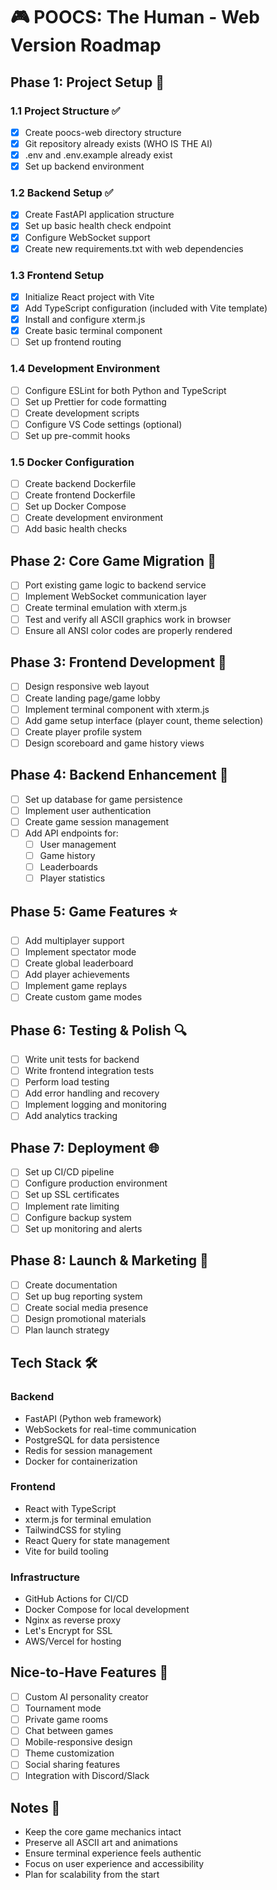 # 🎮 POOCS: The Human - Web Version Roadmap

## Phase 1: Project Setup 🚀
### 1.1 Project Structure ✅
- [x] Create poocs-web directory structure
- [x] Git repository already exists (WHO IS THE AI)
- [x] .env and .env.example already exist
- [x] Set up backend environment

### 1.2 Backend Setup ✅
- [x] Create FastAPI application structure
- [x] Set up basic health check endpoint
- [x] Configure WebSocket support
- [x] Create new requirements.txt with web dependencies

### 1.3 Frontend Setup
- [x] Initialize React project with Vite
- [x] Add TypeScript configuration (included with Vite template)
- [x] Install and configure xterm.js
- [x] Create basic terminal component
- [ ] Set up frontend routing

### 1.4 Development Environment
- [ ] Configure ESLint for both Python and TypeScript
- [ ] Set up Prettier for code formatting
- [ ] Create development scripts
- [ ] Configure VS Code settings (optional)
- [ ] Set up pre-commit hooks

### 1.5 Docker Configuration
- [ ] Create backend Dockerfile
- [ ] Create frontend Dockerfile
- [ ] Set up Docker Compose
- [ ] Create development environment
- [ ] Add basic health checks

## Phase 2: Core Game Migration 🔄
- [ ] Port existing game logic to backend service
- [ ] Implement WebSocket communication layer
- [ ] Create terminal emulation with xterm.js
- [ ] Test and verify all ASCII graphics work in browser
- [ ] Ensure all ANSI color codes are properly rendered

## Phase 3: Frontend Development 🎨
- [ ] Design responsive web layout
- [ ] Create landing page/game lobby
- [ ] Implement terminal component with xterm.js
- [ ] Add game setup interface (player count, theme selection)
- [ ] Create player profile system
- [ ] Design scoreboard and game history views

## Phase 4: Backend Enhancement 🔧
- [ ] Set up database for game persistence
- [ ] Implement user authentication
- [ ] Create game session management
- [ ] Add API endpoints for:
  - [ ] User management
  - [ ] Game history
  - [ ] Leaderboards
  - [ ] Player statistics

## Phase 5: Game Features ⭐
- [ ] Add multiplayer support
- [ ] Implement spectator mode
- [ ] Create global leaderboard
- [ ] Add player achievements
- [ ] Implement game replays
- [ ] Create custom game modes

## Phase 6: Testing & Polish 🔍
- [ ] Write unit tests for backend
- [ ] Write frontend integration tests
- [ ] Perform load testing
- [ ] Add error handling and recovery
- [ ] Implement logging and monitoring
- [ ] Add analytics tracking

## Phase 7: Deployment 🌐
- [ ] Set up CI/CD pipeline
- [ ] Configure production environment
- [ ] Set up SSL certificates
- [ ] Implement rate limiting
- [ ] Configure backup system
- [ ] Set up monitoring and alerts

## Phase 8: Launch & Marketing 🚀
- [ ] Create documentation
- [ ] Set up bug reporting system
- [ ] Create social media presence
- [ ] Design promotional materials
- [ ] Plan launch strategy

## Tech Stack 🛠️

### Backend
- FastAPI (Python web framework)
- WebSockets for real-time communication
- PostgreSQL for data persistence
- Redis for session management
- Docker for containerization

### Frontend
- React with TypeScript
- xterm.js for terminal emulation
- TailwindCSS for styling
- React Query for state management
- Vite for build tooling

### Infrastructure
- GitHub Actions for CI/CD
- Docker Compose for local development
- Nginx as reverse proxy
- Let's Encrypt for SSL
- AWS/Vercel for hosting

## Nice-to-Have Features 🌟
- [ ] Custom AI personality creator
- [ ] Tournament mode
- [ ] Private game rooms
- [ ] Chat between games
- [ ] Mobile-responsive design
- [ ] Theme customization
- [ ] Social sharing features
- [ ] Integration with Discord/Slack

## Notes 📝
- Keep the core game mechanics intact
- Preserve all ASCII art and animations
- Ensure terminal experience feels authentic
- Focus on user experience and accessibility
- Plan for scalability from the start 